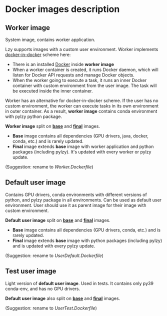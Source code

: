 # Docker images description

## Worker image

System image, contains worker application.

Lzy supports images with a custom user environment. Worker implements
[docker-in-docker](https://www.docker.com/blog/docker-can-now-run-within-docker/) scheme here:

* There is an installed [Docker](https://docs.docker.com/get-started/overview/) inside **worker image**
* When a worker container is created, it runs Docker daemon,
which will listen for Docker API requests and manage Docker objects.
* When the worker going to execute a task, it runs an inner Docker container
with custom environment from the user image. The task will be executed inside the inner container.

Worker has an alternative for docker-in-docker scheme.
If the user has no custom environment, the worker can execute tasks in its own environment in outer container.
As a result, **worker image** contains conda environment with pylzy python package.

**Worker image** split on **[base](System.Base.Dockerfile)** and **[final](System.Dockerfile)** images.
* **Base** image contains all dependencies (GPU drivers, java, docker, conda, etc.) and is rarely updated.
* **Final** image extends **base** image with worker application and python packages (including pylzy). 
It's updated with every worker or pylzy update.

(Suggestion: rename to _Worker.Dockerfile_)

## Default user image

Contains GPU drivers, conda environments with different versions of python, and pylzy package in all environments.
Can be used as default user environment. User should use it as parent image for their image with custom environment.

**Default user image** split on **[base](DefaultEnv.Base.Dockerfile)** and **[final](DefaultEnv.Dockerfile)** images.
* **Base** image contains all dependencies (GPU drivers, conda, etc.) and is rarely updated.
* **Final** image extends **base** image with python packages (including pylzy) and is updated with every pylzy update.

(Suggestion: rename to _UserDefault.Dockerfile_)

## Test user image

Light version of **default user image**. Used in tests.
It contains only py39 conda-env, and has no GPU drivers.

**Default user image** also split on **[base](TestEnv.Base.Dockerfile)** and **[final](TestEnv.Dockerfile)** images.

(Suggestion: rename to _UserTest.Dockerfile_)
